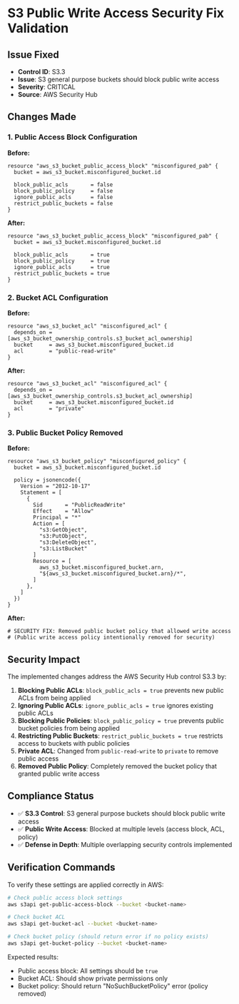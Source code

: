# S3 Public Write Access Security Fix Validation

## Issue Fixed
- **Control ID**: S3.3
- **Issue**: S3 general purpose buckets should block public write access
- **Severity**: CRITICAL
- **Source**: AWS Security Hub

## Changes Made

### 1. Public Access Block Configuration
**Before:**
```hcl
resource "aws_s3_bucket_public_access_block" "misconfigured_pab" {
  bucket = aws_s3_bucket.misconfigured_bucket.id

  block_public_acls       = false
  block_public_policy     = false
  ignore_public_acls      = false
  restrict_public_buckets = false
}
```

**After:**
```hcl
resource "aws_s3_bucket_public_access_block" "misconfigured_pab" {
  bucket = aws_s3_bucket.misconfigured_bucket.id

  block_public_acls       = true
  block_public_policy     = true
  ignore_public_acls      = true
  restrict_public_buckets = true
}
```

### 2. Bucket ACL Configuration
**Before:**
```hcl
resource "aws_s3_bucket_acl" "misconfigured_acl" {
  depends_on = [aws_s3_bucket_ownership_controls.s3_bucket_acl_ownership]
  bucket     = aws_s3_bucket.misconfigured_bucket.id
  acl        = "public-read-write"
}
```

**After:**
```hcl
resource "aws_s3_bucket_acl" "misconfigured_acl" {
  depends_on = [aws_s3_bucket_ownership_controls.s3_bucket_acl_ownership]
  bucket     = aws_s3_bucket.misconfigured_bucket.id
  acl        = "private"
}
```

### 3. Public Bucket Policy Removed
**Before:**
```hcl
resource "aws_s3_bucket_policy" "misconfigured_policy" {
  bucket = aws_s3_bucket.misconfigured_bucket.id

  policy = jsonencode({
    Version = "2012-10-17"
    Statement = [
      {
        Sid       = "PublicReadWrite"
        Effect    = "Allow"
        Principal = "*"
        Action = [
          "s3:GetObject",
          "s3:PutObject",
          "s3:DeleteObject",
          "s3:ListBucket"
        ]
        Resource = [
          aws_s3_bucket.misconfigured_bucket.arn,
          "${aws_s3_bucket.misconfigured_bucket.arn}/*",
        ]
      },
    ]
  })
}
```

**After:**
```hcl
# SECURITY FIX: Removed public bucket policy that allowed write access
# (Public write access policy intentionally removed for security)
```

## Security Impact

The implemented changes address the AWS Security Hub control S3.3 by:

1. **Blocking Public ACLs**: `block_public_acls = true` prevents new public ACLs from being applied
2. **Ignoring Public ACLs**: `ignore_public_acls = true` ignores existing public ACLs  
3. **Blocking Public Policies**: `block_public_policy = true` prevents public bucket policies from being applied
4. **Restricting Public Buckets**: `restrict_public_buckets = true` restricts access to buckets with public policies
5. **Private ACL**: Changed from `public-read-write` to `private` to remove public access
6. **Removed Public Policy**: Completely removed the bucket policy that granted public write access

## Compliance Status
- ✅ **S3.3 Control**: S3 general purpose buckets should block public write access
- ✅ **Public Write Access**: Blocked at multiple levels (access block, ACL, policy)
- ✅ **Defense in Depth**: Multiple overlapping security controls implemented

## Verification Commands

To verify these settings are applied correctly in AWS:

```bash
# Check public access block settings
aws s3api get-public-access-block --bucket <bucket-name>

# Check bucket ACL
aws s3api get-bucket-acl --bucket <bucket-name>

# Check bucket policy (should return error if no policy exists)
aws s3api get-bucket-policy --bucket <bucket-name>
```

Expected results:
- Public access block: All settings should be `true`
- Bucket ACL: Should show private permissions only
- Bucket policy: Should return "NoSuchBucketPolicy" error (policy removed)